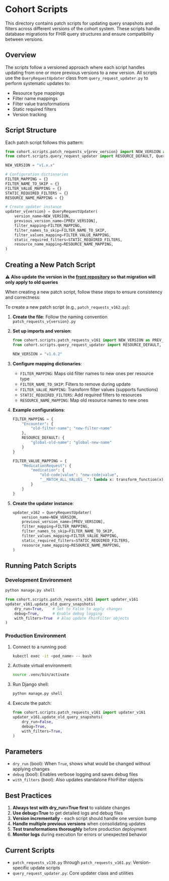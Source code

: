 # Cohort Scripts

This directory contains patch scripts for updating query snapshots and filters across different versions of the cohort system. These scripts handle database migrations for FHIR query structures and ensure compatibility between versions.

## Overview

The scripts follow a versioned approach where each script handles updating from one or more previous versions to a new version. All scripts use the `QueryRequestUpdater` class from `query_request_updater.py` to perform systematic updates to:

- Resource type mappings
- Filter name mappings  
- Filter value transformations
- Static required filters
- Version tracking

## Script Structure

Each patch script follows this pattern:

```python
from cohort.scripts.patch_requests_v{prev_version} import NEW_VERSION as PREV_VERSION
from cohort.scripts.query_request_updater import RESOURCE_DEFAULT, QueryRequestUpdater

NEW_VERSION = "v1.x.x"

# Configuration dictionaries
FILTER_MAPPING = {}
FILTER_NAME_TO_SKIP = {}
FILTER_VALUE_MAPPING = {}
STATIC_REQUIRED_FILTERS = {}
RESOURCE_NAME_MAPPING = {}

# Create updater instance
updater_v{version} = QueryRequestUpdater(
    version_name=NEW_VERSION,
    previous_version_name=[PREV_VERSION],
    filter_mapping=FILTER_MAPPING,
    filter_names_to_skip=FILTER_NAME_TO_SKIP,
    filter_values_mapping=FILTER_VALUE_MAPPING,
    static_required_filters=STATIC_REQUIRED_FILTERS,
    resource_name_mapping=RESOURCE_NAME_MAPPING,
)
```

## Creating a New Patch Script

:warning: **Also update the version in the [front repository](https://github.com/aphp/Cohort360-FrontEnd/blob/ceb22ba975e2969c97a99b8d15b29fe53c50fb71/src/utils/cohortCreation.ts#L49) so that migration will only apply to old queries**

When creating a new patch script, follow these steps to ensure consistency and correctness:

To create a new patch script (e.g., `patch_requests_v162.py`):

1. **Create the file**: Follow the naming convention `patch_requests_v{version}.py`

2. **Set up imports and version**:
   ```python
   from cohort.scripts.patch_requests_v161 import NEW_VERSION as PREV_VERSION
   from cohort.scripts.query_request_updater import RESOURCE_DEFAULT, QueryRequestUpdater
   
   NEW_VERSION = "v1.6.2"
   ```

3. **Configure mapping dictionaries**:
   - `FILTER_MAPPING`: Maps old filter names to new ones per resource type
   - `FILTER_NAME_TO_SKIP`: Filters to remove during update
   - `FILTER_VALUE_MAPPING`: Transform filter values (supports functions)
   - `STATIC_REQUIRED_FILTERS`: Add required filters to resources
   - `RESOURCE_NAME_MAPPING`: Map old resource names to new ones

4. **Example configurations**:
   ```python
   FILTER_MAPPING = {
       "Encounter": {
           "old-filter-name": "new-filter-name"
       },
       RESOURCE_DEFAULT: {
           "global-old-name": "global-new-name"
       }
   }
   
   FILTER_VALUE_MAPPING = {
       "MedicationRequest": {
           "medication": {
               "old-code|value": "new-code|value",
               "__MATCH_ALL_VALUES__": lambda x: transform_function(x)
           }
       }
   }
   ```

5. **Create the updater instance**:
   ```python
   updater_v162 = QueryRequestUpdater(
       version_name=NEW_VERSION,
       previous_version_name=[PREV_VERSION],
       filter_mapping=FILTER_MAPPING,
       filter_names_to_skip=FILTER_NAME_TO_SKIP,
       filter_values_mapping=FILTER_VALUE_MAPPING,
       static_required_filters=STATIC_REQUIRED_FILTERS,
       resource_name_mapping=RESOURCE_NAME_MAPPING,
   )
   ```

## Running Patch Scripts

### Development Environment
```bash
python manage.py shell
```

```python
from cohort.scripts.patch_requests_v161 import updater_v161
updater_v161.update_old_query_snapshots(
    dry_run=True,    # Set to False to apply changes
    debug=True,      # Enable debug logging
    with_filters=True  # Also update FhirFilter objects
)
```

### Production Environment
1. Connect to a running pod:
   ```bash
   kubectl exec -it <pod_name> -- bash
   ```

2. Activate virtual environment:
   ```bash
   source .venv/bin/activate
   ```

3. Run Django shell:
   ```bash
   python manage.py shell
   ```

4. Execute the patch:
   ```python
   from cohort.scripts.patch_requests_v161 import updater_v161
   updater_v161.update_old_query_snapshots(
       dry_run=False,
       debug=True,
       with_filters=True,
   )
   ```

## Parameters

- `dry_run` (bool): When `True`, shows what would be changed without applying changes
- `debug` (bool): Enables verbose logging and saves debug files
- `with_filters` (bool): Also updates standalone FhirFilter objects

## Best Practices

1. **Always test with dry_run=True first** to validate changes
2. **Use debug=True** to get detailed logs and debug files
3. **Version incrementally** - each script should handle one version bump
4. **Handle multiple previous versions** when consolidating updates
5. **Test transformations thoroughly** before production deployment
6. **Monitor logs** during execution for errors or unexpected behavior

## Current Scripts

- `patch_requests_v130.py` through `patch_requests_v161.py`: Version-specific update scripts
- `query_request_updater.py`: Core updater class and utilities
